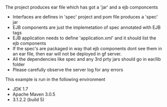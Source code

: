 The project produces ear file which has got a 'jar' and a ejb componcents
- Interfaces are defines in 'spec' project and pom file produces a 'spec' jar
- EJB components are just the implemetation of spec annotated with EJB tags
- EJB application needs to define 'application.xml' and it should list the ejb components
- If the spec's are packaged in way that ejb components dont see them in an ear file, then ear will not be deployed in gf server.
- All the dependencies like spec and any 3rd prty jars should go in ear/lib folder
- Please carefully observe the server log for any errors


This example is run in the following environment

- JDK 1.7
- Apache Maven 3.0.5
- 3.1.2.2 (build 5)

